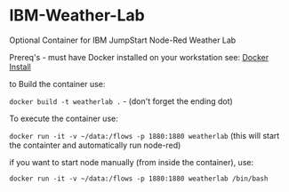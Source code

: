 # IBM-Weather-Lab
Optional Container for IBM JumpStart Node-Red Weather Lab


Prereq's - must have Docker installed on your workstation see: [Docker Install](https://docs.docker.com/get-docker/)

to Build the container use:


`docker build -t weatherlab .`   -    (don't forget the ending dot)

To execute the container use:

`docker run -it -v ~/data:/flows -p 1880:1880 weatherlab`
(this will start the containter and automatically run node-red)

if you want to start node manually (from inside the container), use:

`docker run -it -v ~/data:/flows -p 1880:1880 weatherlab /bin/bash`
